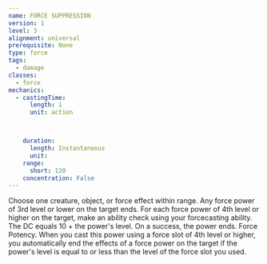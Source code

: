 ```yaml
---
name: FORCE SUPPRESSION
version: 1
level: 3
alignment: universal
prerequisite: None
type: force
tags:
  - damage
classes:
  - force
mechanics:
  - castingTime:
      length: 1
      unit: action



    duration:
      length: Instantaneous
      unit: 
    range:
      short: 120
    concentration: False
---
```

Choose one creature, object, or force effect within
range. Any force power of 3rd level or lower on the
target ends. For each force power of 4th level or higher
on the target, make an ability check using your
forcecasting ability. The DC equals 10 + the power's
level. On a success, the power ends.
Force Potency. When you cast this power using a
force slot of 4th level or higher, you automatically end
the effects of a force power on the target if the power's
level is equal to or less than the level of the force slot
you used.

    